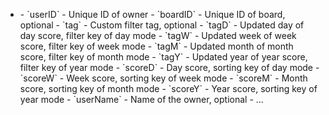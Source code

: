 - <randomID>
    - `userID` - Unique ID of owner
    - `boardID` - Unique ID of board, optional
    - `tag` - Custom filter tag, optional
    - `tagD` - Updated day of day score, filter key of day mode
    - `tagW` - Updated week of week score, filter key of week mode
    - `tagM` - Updated month of month score, filter key of month mode
    - `tagY` - Updated year of year score, filter key of year mode
    - `scoreD` - Day score, sorting key of day mode
    - `scoreW` - Week score, sorting key of week mode
    - `scoreM` - Month score, sorting key of month mode
    - `scoreY` - Year score, sorting key of year mode
    - `userName` - Name of the owner, optional
    - ...